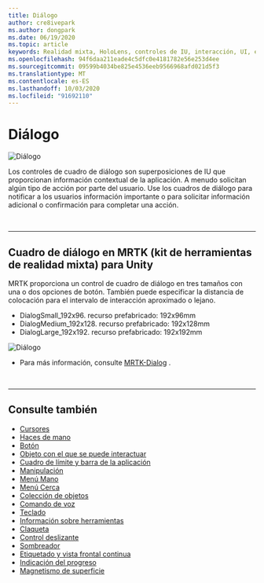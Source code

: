 ```yaml
---
title: Diálogo
author: cre8ivepark
ms.author: dongpark
ms.date: 06/19/2020
ms.topic: article
keywords: Realidad mixta, HoloLens, controles de IU, interacción, UI, experiencia de usuario, diseño de la experiencia del usuario, interfaz de usuario espacial, interacción espacial, interfaz de usuario 3D, UX en 3D
ms.openlocfilehash: 94f6daa211eade4c5dfc0e4181782e56e253d4ee
ms.sourcegitcommit: 09599b4034be825e4536eeb9566968afd021d5f3
ms.translationtype: MT
ms.contentlocale: es-ES
ms.lasthandoff: 10/03/2020
ms.locfileid: "91692110"
---
```

# <a name="dialog"></a>Diálogo

![Diálogo](images/MRTK_UX_Dialog.jpg)

Los controles de cuadro de diálogo son superposiciones de IU que proporcionan información contextual de la aplicación. A menudo solicitan algún tipo de acción por parte del usuario. Use los cuadros de diálogo para notificar a los usuarios información importante o para solicitar información adicional o confirmación para completar una acción.

<br>

---

## <a name="dialog-in-mrtk-mixed-reality-toolkit-for-unity"></a>Cuadro de diálogo en MRTK (kit de herramientas de realidad mixta) para Unity
MRTK proporciona un control de cuadro de diálogo en tres tamaños con una o dos opciones de botón. También puede especificar la distancia de colocación para el intervalo de interacción aproximado o lejano. 

- DialogSmall_192x96. recurso prefabricado: 192x96mm
- DialogMedium_192x128. recurso prefabricado: 192x128mm
- DialogLarge_192x192. recurso prefabricado: 192x192mm

![Diálogo](images/MRTK_UX_Dialog_Types.jpg)


* Para más información, consulte [MRTK-Dialog](https://microsoft.github.io/MixedRealityToolkit-Unity/Assets/MRTK/SDK/Experimental/Dialog/README_Dialog.html) .

<br>

---

## <a name="see-also"></a>Consulte también

* [Cursores](cursors.md)
* [Haces de mano](point-and-commit.md)
* [Botón](button.md)
* [Objeto con el que se puede interactuar](interactable-object.md)
* [Cuadro de límite y barra de la aplicación](app-bar-and-bounding-box.md)
* [Manipulación](direct-manipulation.md)
* [Menú Mano](hand-menu.md)
* [Menú Cerca](near-menu.md)
* [Colección de objetos](object-collection.md)
* [Comando de voz](voice-input.md)
* [Teclado](keyboard.md)
* [Información sobre herramientas](tooltip.md)
* [Claqueta](slate.md)
* [Control deslizante](slider.md)
* [Sombreador](shader.md)
* [Etiquetado y vista frontal continua](billboarding-and-tag-along.md)
* [Indicación del progreso](progress.md)
* [Magnetismo de superficie](surface-magnetism.md)
